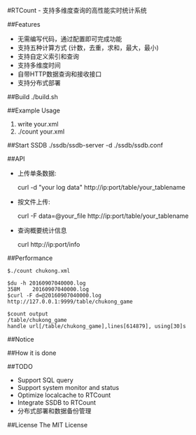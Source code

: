 #RTCount - 支持多维度查询的高性能实时统计系统


##Features
* 无需编写代码，通过配置即可完成功能
* 支持五种计算方式 (计数，去重，求和，最大，最小)
* 支持自定义索引和查询
* 支持多维度时间
* 自带HTTP数据查询和接收接口
* 支持分布式部署

##Build
    ./build.sh

##Example Usage
1. write your.xml 
2. ./count your.xml  

##Start SSDB
    ./ssdb/ssdb-server -d ./ssdb/ssdb.conf
    

##API
* 上传单条数据:

    curl -d "your log data" http://ip:port/table/your_tablename
    
* 按文件上传:

    curl -F data=@your_file http://ip:port/table/your_tablename
    
* 查询概要统计信息

    curl http://ip:port/info
    
##Performance

    $./count chukong.xml  
  
    $du -h 20160907040000.log  
    358M    20160907040000.log  
    $curl -F d=@20160907040000.log http://127.0.0.1:9999/table/chukong_game  
    
    $count output  
    /table/chukong_game  
    handle url[/table/chukong_game],lines[614879], using[30]s


##Notice

##How it is done

##TODO
* Support SQL query
* Support system monitor and status
* Optimize localcache to RTCount
* Integrate SSDB to RTCount
* 分布式部署和数据备份管理

##License
The MIT License

